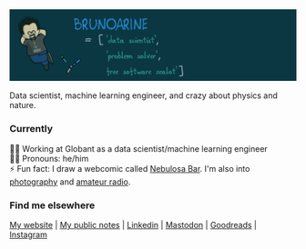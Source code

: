 <img src="img/header.png">

Data scientist, machine learning engineer, and crazy about physics and nature.

### Currently

👨‍💻 Working at Globant as a data scientist/machine learning engineer  
🧔🏻 Pronouns: he/him  
⚡ Fun fact: I draw a webcomic called [Nebulosa Bar](https://www.nebulosabar.com.br). I'm also into [photography](https://www.flickr.com/photos/soldeace) and [amateur radio](https://www.qrz.com/db/PU2YOZ).

### Find me elsewhere

[My website](https://brunoarine.com) | [My public notes](https://notes.brunoarine.com) | [Linkedin](https://www.linkedin.com/in/bruno-arine) | [Mastodon](https://hachyderm.io/@brunoarine) | [Goodreads](https://www.goodreads.com/brunoarine) | [Instagram](https://instagram.com/brunoarine)

